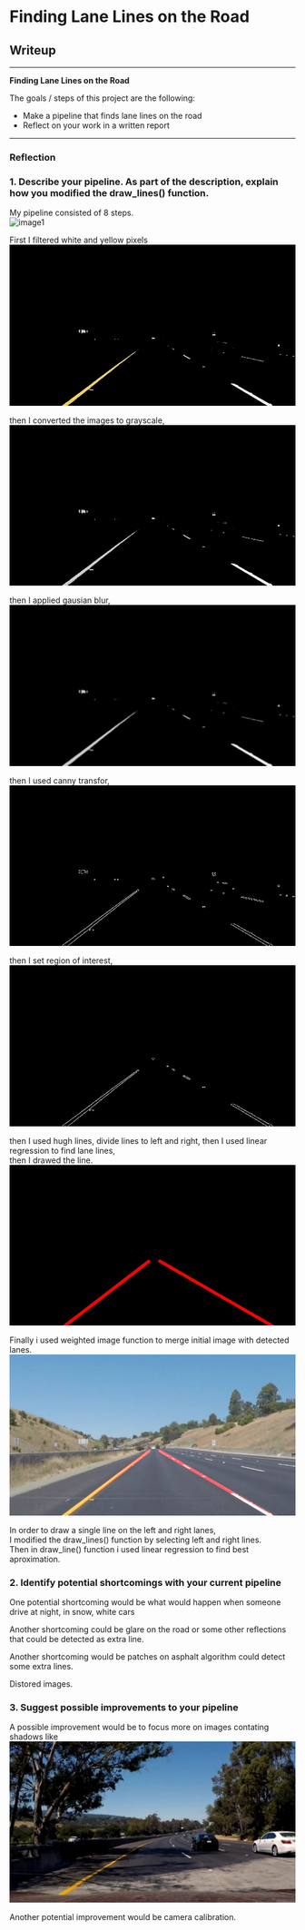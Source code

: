 # **Finding Lane Lines on the Road** 

## Writeup


---

**Finding Lane Lines on the Road**

The goals / steps of this project are the following:
* Make a pipeline that finds lane lines on the road
* Reflect on your work in a written report

---

### Reflection

### 1. Describe your pipeline. As part of the description, explain how you modified the draw_lines() function.

My pipeline consisted of 8 steps.<br/> 
![image1](test_images/whiteCarLaneSwitch.jpg)

First I filtered white and yellow pixels<br/>
![image2](test_images_output/color_filter_whiteCarLaneSwitch.jpg)

then I converted the images to grayscale,<br/> 
![image3](test_images_output/gray_scale_whiteCarLaneSwitch.jpg)

then I applied gausian blur, <br/> 
![image4](test_images_output/gaussian_whiteCarLaneSwitch.jpg)

then I used canny transfor, <br/>
![image5](test_images_output/canny_whiteCarLaneSwitch.jpg)

then I set region of interest,<br/>
![image6](test_images_output/region_whiteCarLaneSwitch.jpg)

then I used hugh lines, divide lines to left and right, then I used linear regression to find lane lines,<br/>
then I drawed the line. 
![image7](test_images_output/hough_lines_whiteCarLaneSwitch.jpg)

Finally i used weighted image function to merge initial image with detected lanes.<br/> 
![image8](test_images_output/whiteCarLaneSwitch.jpg)


In order to draw a single line on the left and right lanes, <br/>
I modified the draw_lines() function by selecting left and right lines.<br/>
Then in draw_line() function i used linear regression to find best aproximation.<br/>




### 2. Identify potential shortcomings with your current pipeline


One potential shortcoming would be what would happen when someone drive at night, in snow, white cars <br/>

Another shortcoming could be glare on the road or some other reflections that could be detected as extra line.  <br/>

Another shortcoming would be patches on asphalt algorithm could detect some extra lines. <br/>

Distored images.


### 3. Suggest possible improvements to your pipeline

A possible improvement would be to focus more on images contating shadows like 
![image9](test_images/My_test.jpg)

Another potential improvement would be camera calibration. 

